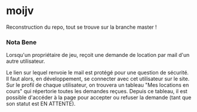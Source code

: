 # moijv

Reconstruction du repo, tout se trouve sur la branche master !

### Nota Bene
Lorsqu'un propriétaire de jeu, reçoit une demande de location par mail d'un autre utilisateur.

Le lien sur lequel renvoie le mail est protégé pour une question de sécurité. Il faut alors, en développement, se connecter avec cet utilisateur sur le site. Sur le profil de chaque utilisateur, on trouvera un tableau "Mes locations en cours" qui répertorie toutes les demandes reçues. Depuis ce tableau, il est possible d'accéder à la page pour accepter ou refuser la demande (tant que son statut est EN ATTENTE).
